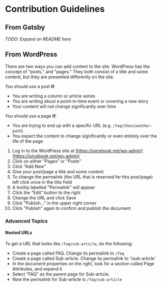 # Contribution Guidelines

## From Gatsby

*TODO: Expand on README here*

## From WordPress

There are two ways you can add content to the site. WordPress has the concept of "posts," and "pages." They both consist of a title and some content, but they are presented differently on the site.

You should use a post **if**:

* You are writing a column or article series
* You are writing about a point-in-time event or covering a new story
* Your content will not change significantly over time

You should use a page **if**:

* You are trying to end up with a specific URL (e.g. `/faq/then/another-path`)
* You expect the content to change significantly or even entirely over the life of the page

1. Log in to the WordPress site at [https://juicebook.net/wp-admin](https://juicebook.net/wp-admin)
2. Click on either "Pages" or "Posts"
3. Click "Add New"
4. Give your post/page a title and some content
5. To change the permalink (the URL that is reserved for this post/page) left click once in the title field
6. A tooltip labelled "Permalink" will appear
7. Click the "Edit" button to the right
8. Change the URL and click Save
9. Click "Publish..." in the upper right corner
10. Click "Publish" again to confirm and publish the document

### Advanced Topics

#### Nested URLs

To get a URL that looks like `/faq/sub-article`, do the following:

* Create a page called FAQ. Change its permalink to `/faq`
* Create a page called Sub-article. Change its permalink to '/sub-article'
* In the document properties on the right, look for a section called Page Attributes, and expand it
* Select "FAQ" as the parent page for Sub-article.
* Now the permalink for Sub-article is `/faq/sub-article`

